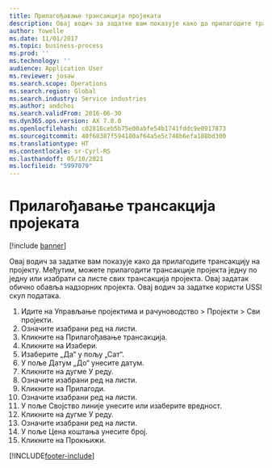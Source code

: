 ```yaml
---
title: Прилагођавање трансакција пројеката
description: Овај водич за задатке вам показује како да прилагодите трансакцију на пројекту.
author: Yowelle
ms.date: 11/01/2017
ms.topic: business-process
ms.prod: ''
ms.technology: ''
audience: Application User
ms.reviewer: josaw
ms.search.scope: Operations
ms.search.region: Global
ms.search.industry: Service industries
ms.author: andchoi
ms.search.validFrom: 2016-06-30
ms.dyn365.ops.version: AX 7.0.0
ms.openlocfilehash: c02816ceb5b75e00abfe54b1741fddc9e0917873
ms.sourcegitcommit: 40f68387f594180af64a5e5c748b6efa188bd300
ms.translationtype: HT
ms.contentlocale: sr-Cyrl-RS
ms.lasthandoff: 05/10/2021
ms.locfileid: "5997079"
---
```

# <a name="adjust-project-transactions"></a>Прилагођавање трансакција пројеката

[!include [banner](../../includes/banner.md)]

Овај водич за задатке вам показује како да прилагодите трансакцију на пројекту. Међутим, можете прилагодити трансакције пројекта једну по једну или изабрати са листе свих трансакција пројекта. Овај задатак обично обавља надзорник пројекта. Овај водич за задатке користи USSI скуп података.

1. Идите на Управљање пројектима и рачуноводство > Пројекти > Сви пројекти. 
2. Означите изабрани ред на листи. 
3. Кликните на Прилагођавање трансакција. 
4. Кликните на Изабери. 
5. Изаберите „Да“ у пољу „Сат“. 
6. У поље Датум „До“ унесите датум. 
7. Кликните на дугме У реду. 
8. Означите изабрани ред на листи. 
9. Кликните на Прилагоди. 
10. Означите изабрани ред на листи. 
11. У поље Својство линије унесите или изаберите вредност. 
12. Кликните на дугме У реду. 
13. Означите изабрани ред на листи. 
14. У поље Цена коштања унесите број. 
15. Кликните на Прокњижи. 


[!INCLUDE[footer-include](../../includes/footer-banner.md)]
